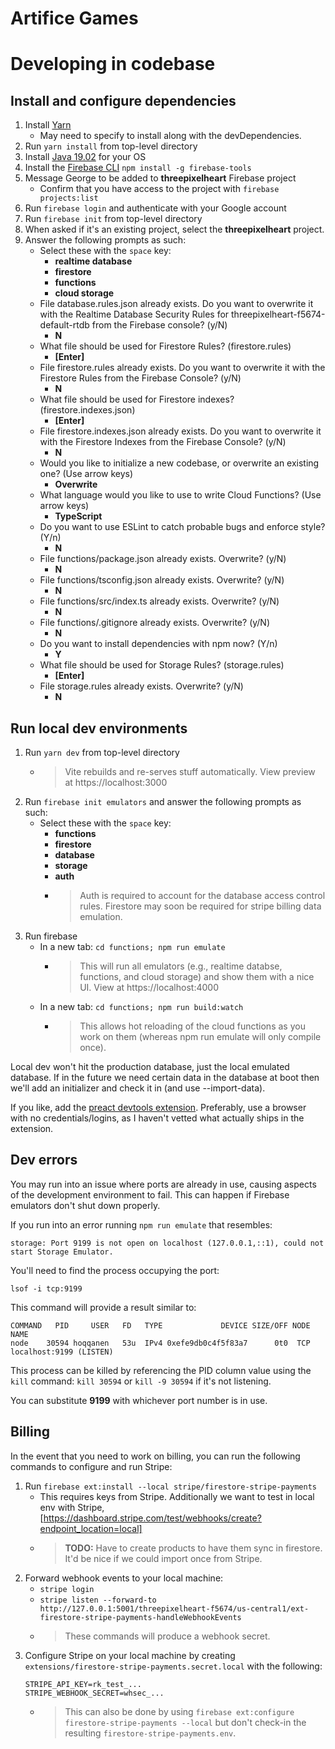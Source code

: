 # Artifice Games

# Developing in codebase

## Install and configure dependencies 
1. Install [Yarn](https://yarnpkg.com/)
   - May need to specify to install along with the devDependencies.
2. Run `yarn install` from top-level directory
3. Install [Java 19.02](https://www.oracle.com/java/technologies/javase/jdk19-archive-downloads.html) for your OS
4. Install the [Firebase CLI](https://firebase.google.com/docs/cli) `npm install -g firebase-tools`
5. Message George to be added to **threepixelheart** Firebase project
   - Confirm that you have access to the project with `firebase projects:list`
6. Run `firebase login` and authenticate with your Google account
7. Run `firebase init` from top-level directory
8. When asked if it's an existing project, select the **threepixelheart** project.
9. Answer the following prompts as such:
   - Select these with the `space` key:
     - **realtime database**
     - **firestore**
     - **functions**
     - **cloud storage**
   - File database.rules.json already exists. Do you want to overwrite it with the Realtime Database Security Rules for threepixelheart-f5674-default-rtdb from the Firebase console? (y/N) 
     - **N**
   - What file should be used for Firestore Rules? (firestore.rules) 
     - **[Enter]**
   - File firestore.rules already exists. Do you want to overwrite it with the Firestore Rules from the Firebase Console? (y/N) 
     - **N**
   - What file should be used for Firestore indexes? (firestore.indexes.json) 
     - **[Enter]**
   - File firestore.indexes.json already exists. Do you want to overwrite it with the Firestore Indexes from the Firebase Console? (y/N)
     - **N**
   - Would you like to initialize a new codebase, or overwrite an existing one? (Use arrow keys)
     - **Overwrite**
   - What language would you like to use to write Cloud Functions? (Use arrow keys)
     - **TypeScript**
   - Do you want to use ESLint to catch probable bugs and enforce style? (Y/n) 
     - **N**
   - File functions/package.json already exists. Overwrite? (y/N) 
     - **N**
   - File functions/tsconfig.json already exists. Overwrite? (y/N) 
     - **N**
   - File functions/src/index.ts already exists. Overwrite? (y/N) 
     - **N**
   - File functions/.gitignore already exists. Overwrite? (y/N) 
     - **N**
   - Do you want to install dependencies with npm now? (Y/n) 
     - **Y**
   - What file should be used for Storage Rules? (storage.rules) 
     - **[Enter]**
   - File storage.rules already exists. Overwrite? (y/N) 
     - **N**

## Run local dev environments
1. Run `yarn dev` from top-level directory
   - > Vite rebuilds and re-serves stuff automatically. View preview at https://localhost:3000
2. Run `firebase init emulators` and answer the following prompts as such:
   - Select these with the `space` key:
     - **functions**
     - **firestore**
     - **database**
     - **storage**
     - **auth**
     - > Auth is required to account for the database access control rules. Firestore may soon be required for stripe billing data emulation.
3. Run firebase
   -  In a new tab: `cd functions; npm run emulate`
      -  > This will run all emulators (e.g., realtime databse, functions, and cloud storage) and show them with a nice UI. View at https://localhost:4000
   -  In a new tab: `cd functions; npm run build:watch`
      - > This allows hot reloading of the cloud functions as you work on them (whereas npm run emulate will only compile once).

Local dev won't hit the production database, just the local emulated database. If in the future we need certain data in the database at boot then we'll add an initializer and check it in (and use --import-data).

If you like, add the [preact devtools extension](https://preactjs.github.io/preact-devtools/). Preferably, use a browser with no credentials/logins, as I haven't vetted what actually ships in the extension.

## Dev errors
You may run into an issue where ports are already in use, causing aspects of the development environment to fail. This can happen if Firebase emulators don't shut down properly.

If you run into an error running `npm run emulate` that resembles:

```
storage: Port 9199 is not open on localhost (127.0.0.1,::1), could not start Storage Emulator.
```

You'll need to find the process occupying the port:

```
lsof -i tcp:9199
```

This command will provide a result similar to:

```
COMMAND   PID     USER   FD   TYPE             DEVICE SIZE/OFF NODE NAME
node    30594 hoqqanen   53u  IPv4 0xefe9db0c4f5f83a7      0t0  TCP localhost:9199 (LISTEN)
```

This process can be killed by referencing the PID column value using the `kill` command: `kill 30594` or `kill -9 30594` if it's not listening.

You can substitute **9199** with whichever port number is in use.

## Billing
In the event that you need to work on billing, you can run the following commands to configure and run Stripe: 

1. Run `firebase ext:install --local stripe/firestore-stripe-payments`
   - This requires keys from Stripe. Additionally we want to test in local env with Stripe, [https://dashboard.stripe.com/test/webhooks/create?endpoint_location=local]
   - > **TODO:** Have to create products to have them sync in firestore. It'd be nice if we could import once from Stripe.
2. Forward webhook events to your local machine:
   -  `stripe login`
   -  `stripe listen --forward-to http://127.0.0.1:5001/threepixelheart-f5674/us-central1/ext-firestore-stripe-payments-handleWebhookEvents`
   -  > These commands will produce a webhook secret.
3. Configure Stripe on your local machine by creating `extensions/firestore-stripe-payments.secret.local` with the following:
    ```
    STRIPE_API_KEY=rk_test_...
    STRIPE_WEBHOOK_SECRET=whsec_...
    ```
   - > This can also be done by using `firebase ext:configure firestore-stripe-payments --local` but don't check-in the resulting `firestore-stripe-payments.env`.